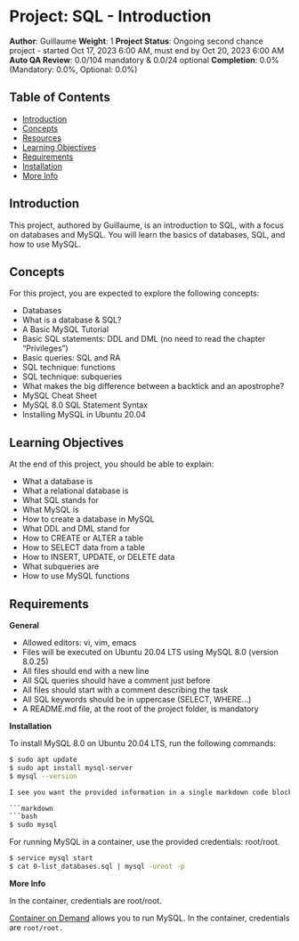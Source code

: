 # Project: SQL - Introduction

**Author**: Guillaume
**Weight**: 1
**Project Status**: Ongoing second chance project - started Oct 17, 2023 6:00 AM, must end by Oct 20, 2023 6:00 AM
**Auto QA Review**: 0.0/104 mandatory & 0.0/24 optional
**Completion**: 0.0% (Mandatory: 0.0%, Optional: 0.0%)

## Table of Contents

- [Introduction](#introduction)
- [Concepts](#concepts)
- [Resources](#resources)
- [Learning Objectives](#learning-objectives)
- [Requirements](#requirements)
- [Installation](#installation)
- [More Info](#more-info)

## Introduction

This project, authored by Guillaume, is an introduction to SQL, with a focus on databases and MySQL. You will learn the basics of databases, SQL, and how to use MySQL.

## Concepts

For this project, you are expected to explore the following concepts:

- Databases
- What is a database & SQL?
- A Basic MySQL Tutorial
- Basic SQL statements: DDL and DML (no need to read the chapter “Privileges”)
- Basic queries: SQL and RA
- SQL technique: functions
- SQL technique: subqueries
- What makes the big difference between a backtick and an apostrophe?
- MySQL Cheat Sheet
- MySQL 8.0 SQL Statement Syntax
- Installing MySQL in Ubuntu 20.04

## Learning Objectives

At the end of this project, you should be able to explain:

- What a database is
- What a relational database is
- What SQL stands for
- What MySQL is
- How to create a database in MySQL
- What DDL and DML stand for
- How to CREATE or ALTER a table
- How to SELECT data from a table
- How to INSERT, UPDATE, or DELETE data
- What subqueries are
- How to use MySQL functions

## Requirements

**General**

- Allowed editors: vi, vim, emacs
- Files will be executed on Ubuntu 20.04 LTS using MySQL 8.0 (version 8.0.25)
- All files should end with a new line
- All SQL queries should have a comment just before
- All files should start with a comment describing the task
- All SQL keywords should be in uppercase (SELECT, WHERE…)
- A README.md file, at the root of the project folder, is mandatory

**Installation**

To install MySQL 8.0 on Ubuntu 20.04 LTS, run the following commands:

```bash
$ sudo apt update
$ sudo apt install mysql-server
$ mysql --version

I see you want the provided information in a single markdown code block. Here it is:

```markdown
```bash
$ sudo mysql
```

For running MySQL in a container, use the provided credentials: root/root.

```bash
$ service mysql start
$ cat 0-list_databases.sql | mysql -uroot -p
```

**More Info**

In the container, credentials are root/root.

[Container on Demand](#) allows you to run MySQL. In the container, credentials are `root/root.`
